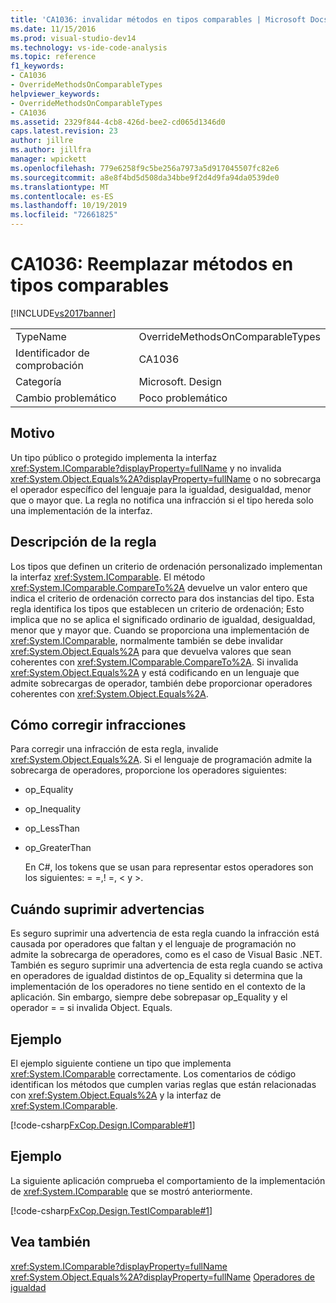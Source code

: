 ```yaml
---
title: 'CA1036: invalidar métodos en tipos comparables | Microsoft Docs'
ms.date: 11/15/2016
ms.prod: visual-studio-dev14
ms.technology: vs-ide-code-analysis
ms.topic: reference
f1_keywords:
- CA1036
- OverrideMethodsOnComparableTypes
helpviewer_keywords:
- OverrideMethodsOnComparableTypes
- CA1036
ms.assetid: 2329f844-4cb8-426d-bee2-cd065d1346d0
caps.latest.revision: 23
author: jillre
ms.author: jillfra
manager: wpickett
ms.openlocfilehash: 779e6258f9c5be256a7973a5d917045507fc82e6
ms.sourcegitcommit: a8e8f4bd5d508da34bbe9f2d4d9fa94da0539de0
ms.translationtype: MT
ms.contentlocale: es-ES
ms.lasthandoff: 10/19/2019
ms.locfileid: "72661825"
---
```

# <a name="ca1036-override-methods-on-comparable-types"></a>CA1036: Reemplazar métodos en tipos comparables
[!INCLUDE[vs2017banner](../includes/vs2017banner.md)]

|||
|-|-|
|TypeName|OverrideMethodsOnComparableTypes|
|Identificador de comprobación|CA1036|
|Categoría|Microsoft. Design|
|Cambio problemático|Poco problemático|

## <a name="cause"></a>Motivo
 Un tipo público o protegido implementa la interfaz <xref:System.IComparable?displayProperty=fullName> y no invalida <xref:System.Object.Equals%2A?displayProperty=fullName> o no sobrecarga el operador específico del lenguaje para la igualdad, desigualdad, menor que o mayor que. La regla no notifica una infracción si el tipo hereda solo una implementación de la interfaz.

## <a name="rule-description"></a>Descripción de la regla
 Los tipos que definen un criterio de ordenación personalizado implementan la interfaz <xref:System.IComparable>. El método <xref:System.IComparable.CompareTo%2A> devuelve un valor entero que indica el criterio de ordenación correcto para dos instancias del tipo. Esta regla identifica los tipos que establecen un criterio de ordenación; Esto implica que no se aplica el significado ordinario de igualdad, desigualdad, menor que y mayor que. Cuando se proporciona una implementación de <xref:System.IComparable>, normalmente también se debe invalidar <xref:System.Object.Equals%2A> para que devuelva valores que sean coherentes con <xref:System.IComparable.CompareTo%2A>. Si invalida <xref:System.Object.Equals%2A> y está codificando en un lenguaje que admite sobrecargas de operador, también debe proporcionar operadores coherentes con <xref:System.Object.Equals%2A>.

## <a name="how-to-fix-violations"></a>Cómo corregir infracciones
 Para corregir una infracción de esta regla, invalide <xref:System.Object.Equals%2A>. Si el lenguaje de programación admite la sobrecarga de operadores, proporcione los operadores siguientes:

- op_Equality

- op_Inequality

- op_LessThan

- op_GreaterThan

  En C#, los tokens que se usan para representar estos operadores son los siguientes: = =,! =, \< y >.

## <a name="when-to-suppress-warnings"></a>Cuándo suprimir advertencias
 Es seguro suprimir una advertencia de esta regla cuando la infracción está causada por operadores que faltan y el lenguaje de programación no admite la sobrecarga de operadores, como es el caso de Visual Basic .NET. También es seguro suprimir una advertencia de esta regla cuando se activa en operadores de igualdad distintos de op_Equality si determina que la implementación de los operadores no tiene sentido en el contexto de la aplicación. Sin embargo, siempre debe sobrepasar op_Equality y el operador = = si invalida Object. Equals.

## <a name="example"></a>Ejemplo
 El ejemplo siguiente contiene un tipo que implementa <xref:System.IComparable> correctamente. Los comentarios de código identifican los métodos que cumplen varias reglas que están relacionadas con <xref:System.Object.Equals%2A> y la interfaz de <xref:System.IComparable>.

 [!code-csharp[FxCop.Design.IComparable#1](../snippets/csharp/VS_Snippets_CodeAnalysis/FxCop.Design.IComparable/cs/FxCop.Design.IComparable.cs#1)]

## <a name="example"></a>Ejemplo
 La siguiente aplicación comprueba el comportamiento de la implementación de <xref:System.IComparable> que se mostró anteriormente.

 [!code-csharp[FxCop.Design.TestIComparable#1](../snippets/csharp/VS_Snippets_CodeAnalysis/FxCop.Design.TestIComparable/cs/FxCop.Design.TestIComparable.cs#1)]

## <a name="see-also"></a>Vea también
 <xref:System.IComparable?displayProperty=fullName> <xref:System.Object.Equals%2A?displayProperty=fullName>
 [Operadores de igualdad](https://msdn.microsoft.com/library/bc496a91-fefb-4ce0-ab4c-61f09964119a)
